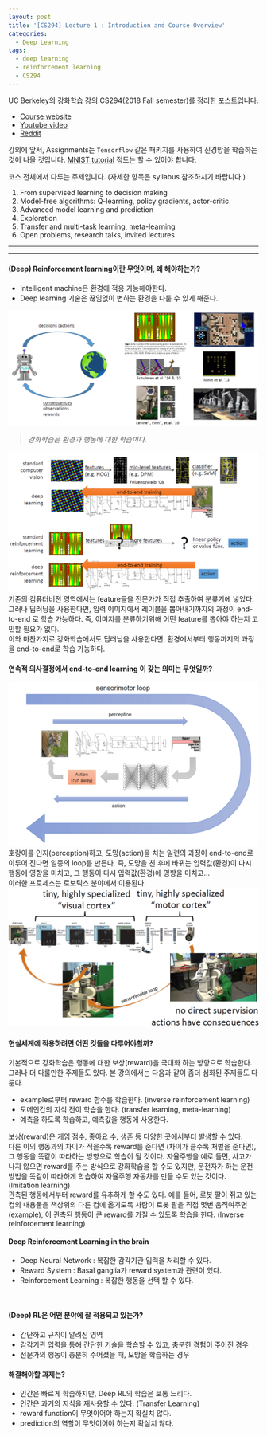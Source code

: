 ```yaml
---
layout: post
title: '[CS294] Lecture 1 : Introduction and Course Overview'
categories:
  - Deep Learning
tags:
  - deep learning
  - reinforcement learning
  - CS294
---
```


UC Berkeley의 강화학습 강의 CS294(2018 Fall semester)를 정리한 포스트입니다.

* [Course website](http://rail.eecs.berkeley.edu/deeprlcourse/)
* [Youtube video](https://www.youtube.com/playlist?list=PLkFD6_40KJIxJMR-j5A1mkxK26gh_qg37)
* [Reddit](https://www.reddit.com/r/berkeleydeeprlcourse/)

강의에 앞서, Assignments는 `Tensorflow` 같은 패키지를 사용하여 신경망을 학습하는 것이 나올 것입니다. [MNIST tutorial](https://leejunhyun.github.io/coding/2018/09/01/TF-fashion-mnist.html) 정도는 할 수 있어야 합니다.


코스 전체에서 다루는 주제입니다. (자세한 항목은 syllabus 참조하시기 바랍니다.)
1. From supervised learning to decision making
2. Model-free algorithms: Q-learning, policy gradients, actor-critic
3. Advanced model learning and prediction
4. Exploration
5. Transfer and multi-task learning, meta-learning
6. Open problems, research talks, invited lectures

---
---

#### (Deep) Reinforcement learning이란 무엇이며, 왜 해야하는가?
* Intelligent machine은 환경에 적응 가능해야한다.
* Deep learning 기술은 끊임없이 변하는 환경을 다룰 수 있게 해준다.

![CS294-01-01](/assets/img/CS294/CS294-01-01.png)
> _강화학습은 환경과 행동에 대한 학습이다._

![CS294-01-02](/assets/img/CS294/CS294-01-02.png)
기존의 컴퓨터비젼 영역에서는 feature들을 전문가가 직접 추출하여 분류기에 넣었다. 그러나 딥러닝을 사용한다면, 입력 이미지에서 레이블을 뽑아내기까지의 과정이 end-to-end 로 학습 가능하다. 즉, 이미지를 분류하기위해 어떤 feature를 뽑아야 하는지 고민할 필요가 없다.<br>
이와 마찬가지로 강화학습에서도 딥러닝을 사용한다면, 환경에서부터 행동까지의 과정을 end-to-end로 학습 가능하다.

#### 연속적 의사결정에서 end-to-end learning 이 갖는 의미는 무엇일까?
![CS294-01-03](/assets/img/CS294/CS294-01-03.png)
호랑이를 인지(perception)하고, 도망(action)을 치는 일련의 과정이 end-to-end로 이루어 진다면 일종의 loop를 만든다. 즉, 도망을 친 후에 바뀌는 입력값(환경)이 다시 행동에 영향을 미치고, 그 행동이 다시 입력값(환경)에 영향을 미치고...<br>
이러한 프로세스는 로보틱스 분야에서 이용된다.
![CS294-01-04](/assets/img/CS294/CS294-01-04.png)

#### 현실세계에 적용하려면 어떤 것들을 다루어야할까?
기본적으로 강화학습은 행동에 대한 보상(reward)을 극대화 하는 방향으로 학습한다. 그러나 더 다룰만한 주제들도 있다. 본 강의에서는 다음과 같이 좀더 심화된 주제들도 다룬다.
* example로부터 reward 함수를 학습한다. (inverse reinforcement learning)
* 도메인간의 지식 전이 학습을 한다. (transfer learning, meta-learning)
* 예측을 하도록 학습하고, 예측값을 행동에 사용한다.

보상(reward)은 게임 점수, 좋아요 수, 생존 등 다양한 곳에서부터 발생할 수 있다.<br> 
다른 이의 행동과의 차이가 적을수록 reward를 준다면 (차이가 클수록 처벌을 준다면), 그 행동을 똑같이 따라하는 방향으로 학습이 될 것이다. 자율주행을 예로 들면, 사고가 나지 않으면 reward를 주는 방식으로 강화학습을 할 수도 있지만, 운전자가 하는 운전방법을 똑같이 따라하게 학습하여 자율주행 자동차를 만들 수도 있는 것이다. (Imitation learning)<br>
관측된 행동에서부터 reward를 유추하게 할 수도 있다. 예를 들어, 로봇 팔이 쥐고 있는 컵의 내용물을 책상위의 다른 컵에 옮기도록 사람이 로봇 팔을 직접 몇번 움직여주면 (example), 이 관측된 행동이 큰 reward를 가질 수 있도록 학습을 한다. (Inverse reinforcement learning)

#### Deep Reinforcement Learning in the brain
* Deep Neural Network : 복잡한 감각기관 입력을 처리할 수 있다.
* Reward System : Basal ganglia가 reward system과 관련이 있다.
* Reinforcement Learning : 복잡한 행동을 선택 할 수 있다.
<br>

#### (Deep) RL은 어떤 분야에 잘 적용되고 있는가?
* 간단하고 규칙이 알려진 영역
* 감각기관 입력을 통해 간단한 기술을 학습할 수 있고, 충분한 경험이 주어진 경우
* 전문가의 행동이 충분히 주어졌을 때, 모방을 학습하는 경우

#### 해결해야할 과제는?
* 인간은 빠르게 학습하지만, Deep RL의 학습은 보통 느리다.
* 인간은 과거의 지식을 재사용할 수 있다. (Transfer Learning)
* reward function이 무엇이어야 하는지 확실치 않다.
* prediction의 역할이 무엇이어야 하는지 확실치 않다.


